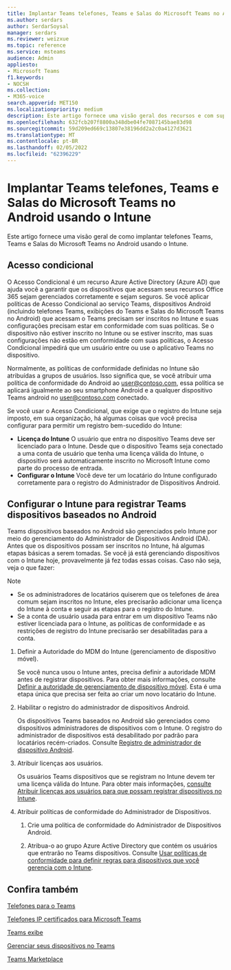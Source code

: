 ```yaml
---
title: Implantar Teams telefones, Teams e Salas do Microsoft Teams no Android usando o Intune
ms.author: serdars
author: SerdarSoysal
manager: serdars
ms.reviewer: weizxue
ms.topic: reference
ms.service: msteams
audience: Admin
appliesto:
- Microsoft Teams
f1.keywords:
- NOCSH
ms.collection:
- M365-voice
search.appverid: MET150
ms.localizationpriority: medium
description: Este artigo fornece uma visão geral dos recursos e com suporte Microsoft Teams exibições.
ms.openlocfilehash: 632fcb207f8800a348dbe04fe7087145bae83d98
ms.sourcegitcommit: 59d209ed669c13807e38196dd2a2c0a4127d3621
ms.translationtype: MT
ms.contentlocale: pt-BR
ms.lasthandoff: 02/05/2022
ms.locfileid: "62396229"
---
```

# <a name="deploy-teams-phones-teams-displays-and-microsoft-teams-rooms-on-android-using-intune"></a>Implantar Teams telefones, Teams e Salas do Microsoft Teams no Android usando o Intune

Este artigo fornece uma visão geral de como implantar telefones Teams, Teams e Salas do Microsoft Teams no Android usando o Intune.

## <a name="conditional-access"></a>Acesso condicional

O Acesso Condicional é um recurso Azure Active Directory (Azure AD) que ajuda você a garantir que os dispositivos que acessam seus recursos Office 365 sejam gerenciados corretamente e sejam seguros.  Se você aplicar políticas de Acesso Condicional ao serviço Teams, dispositivos Android (incluindo telefones Teams, exibições do Teams e Salas do Microsoft Teams no Android) que acessam o Teams precisam ser inscritos no Intune e suas configurações precisam estar em conformidade com suas políticas.  Se o dispositivo não estiver inscrito no Intune ou se estiver inscrito, mas suas configurações não estão em conformidade com suas políticas, o Acesso Condicional impedirá que um usuário entre ou use o aplicativo Teams no dispositivo.

Normalmente, as políticas de conformidade definidas no Intune são atribuídas a grupos de usuários.  Isso significa que, se você atribuir uma política de conformidade do Android ao user@contoso.com, essa política se aplicará igualmente ao seu smartphone Android e a qualquer dispositivo Teams android no user@contoso.com conectado.

Se você usar o Acesso Condicional, que exige que o registro do Intune seja imposto, em sua organização, há algumas coisas que você precisa configurar para permitir um registro bem-sucedido do Intune:

- **Licença do Intune** O usuário que entra no dispositivo Teams deve ser licenciado para o Intune.  Desde que o dispositivo Teams seja conectado a uma conta de usuário que tenha uma licença válida do Intune, o dispositivo será automaticamente inscrito no Microsoft Intune como parte do processo de entrada.
- **Configurar o Intune** Você deve ter um locatário do Intune configurado corretamente para o registro do Administrador de Dispositivos Android.

## <a name="configure-intune-to-enroll-teams-android-based-devices"></a>Configurar o Intune para registrar Teams dispositivos baseados no Android

Teams dispositivos baseados no Android são gerenciados pelo Intune por meio do gerenciamento do Administrador de Dispositivos Android (DA). Antes que os dispositivos possam ser inscritos no Intune, há algumas etapas básicas a serem tomadas.  Se você já está gerenciando dispositivos com o Intune hoje, provavelmente já fez todas essas coisas.  Caso não seja, veja o que fazer:

> [!NOTE]
> - Se os administradores de locatários quiserem que os telefones de área comum sejam inscritos no Intune, eles precisarão adicionar uma licença do Intune à conta e seguir as etapas para o registro do Intune.
> - Se a conta de usuário usada para entrar em um dispositivo Teams não estiver licenciada para o Intune, as políticas de conformidade e as restrições de registro do Intune precisarão ser desabilitadas para a conta.



1. Definir a Autoridade do MDM do Intune (gerenciamento de dispositivo móvel).  

   Se você nunca usou o Intune antes, precisa definir a autoridade MDM antes de registrar dispositivos. Para obter mais informações, consulte [Definir a autoridade de gerenciamento de dispositivo móvel](/intune/fundamentals/mdm-authority-set).  Esta é uma etapa única que precisa ser feita ao criar um novo locatário do Intune.
1. Habilitar o registro do administrador de dispositivos Android.
  
   Os dispositivos Teams baseados no Android são gerenciados como dispositivos administradores de dispositivos com o Intune.  O registro do administrador de dispositivos está desabilitado por padrão para locatários recém-criados. Consulte [Registro de administrador de dispositivo Android](/intune/enrollment/android-enroll-device-administrator).
1. Atribuir licenças aos usuários. 
 
   Os usuários Teams dispositivos que se registram no Intune devem ter uma licença válida do Intune. Para obter mais informações, [consulte Atribuir licenças aos usuários para que possam registrar dispositivos no Intune](/intune/fundamentals/licenses-assign).
1. Atribuir políticas de conformidade do Administrador de Dispositivos.  

   1. Crie uma política de conformidade do Administrador de Dispositivos Android.

   1. Atribua-o ao grupo Azure Active Directory que contém os usuários que entrarão no Teams dispositivos. Consulte [Usar políticas de conformidade para definir regras para dispositivos que você gerencia com o Intune](/mem/intune/protect/device-compliance-get-started).

## <a name="see-also"></a>Confira também

[Telefones para o Teams](phones-for-teams.md)

[Telefones IP certificados para Microsoft Teams](teams-ip-phones.md)

[Teams exibe](teams-displays.md)

[Gerenciar seus dispositivos no Teams](device-management.md)

[Teams Marketplace](https://office.com/teamsdevices)
